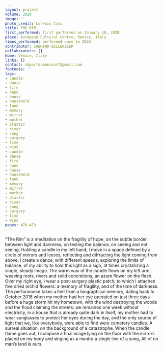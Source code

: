 ```yaml
---
layout: project
volume: 2020
image: ''
photo_credit: Lorenza Cini
title: THE RIM
first_performed: first performed on January 18, 2020
place: European Cultural Centre, Venice, Italy
times_performed: performed once in 2020
contributor: SABRINA BELLENZIER
collaborators: []
home: Venice, Italy
links: []
contact: sbperformanceart@gmail.com
footnote: ''
tags:
- candle
- dance
- fire
- hand
- house
- household
- land
- memory
- mirror
- mother
- plastic
- river
- song
- surgery
- time
- wind
- candle
- dance
- fire
- hand
- house
- household
- land
- memory
- mirror
- mother
- plastic
- river
- song
- surgery
- time
- wind
pages: 478-479
---
```


“The Rim” is a meditation on the fragility of hope, on the subtle border between light and darkness, on testing the balance, on seeing and not seeing. Holding a candle in my left hand, I move in a space defined by a circle of mirrors and lenses, reflecting and diffracting the light coming from above. I create a dance, with different speeds, exploring the limits of balance, of my ability to hold this light as a sign, at times crystallizing a single, steady image. The warm wax of the candle flows on my left arm, weaving roots, rivers and solid concretions, an azure flower on the flesh. Over my right eye, I wear a post-surgery plastic patch, to which I attached five dried orchid flowers: a memory of fragility, and of the time of darkness. The performance takes a hint from a biographical memory, dating back to October 2018 when my mother had her eye operated on just three days before a huge storm hit my hometown, with the wind destroying the woods and the flood claiming the streets: we remained one week without electricity, in a house that is already quite dark in itself, my mother had to wear sunglasses to protect her eyes during the day, and the only source of light that we, like everybody, were able to find were cemetery candles. A surreal situation, on the background of a catastrophe. When the candle flame goes out, I compose a final image lying on the floor with the mirrors placed on my body and singing as a mantra a single line of a song, All of no man’s land is ours.